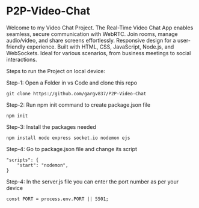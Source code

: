 # P2P-Video-Chat

Welcome to my Video Chat Project. The Real-Time Video Chat App enables seamless, secure communication with WebRTC. Join rooms, manage audio/video, and share screens effortlessly. Responsive design for a user-friendly experience. Built with HTML, CSS, JavaScript, Node.js, and WebSockets. Ideal for various scenarios, from business meetings to social interactions.

Steps to run the Project on local device:

Step-1: Open a Folder in vs Code and clone this repo
```
git clone https://github.com/gargv837/P2P-Video-Chat
```

Step-2: Run npm init command to create package.json file
```
npm init
```

Step-3: Install the packages needed

```
npm install node express socket.io nodemon ejs
```

Step-4: Go to package.json file and change its script
```
"scripts": {
    "start": "nodemon",
}
```

Step-4: In the server.js file you can enter the port number as per your device
```
const PORT = process.env.PORT || 5501;
```


